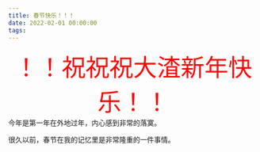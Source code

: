 ```yaml
---
title: 春节快乐！！！
date: 2022-02-01 00:00:00
tags: 
---
```

<div align='center' ><font size='70' color='red'>！！祝祝祝大渣新年快乐！！</font></div>
今年是第一年在外地过年，内心感到非常的落寞。  

很久以前，春节在我的记忆里是非常隆重的一件事情。